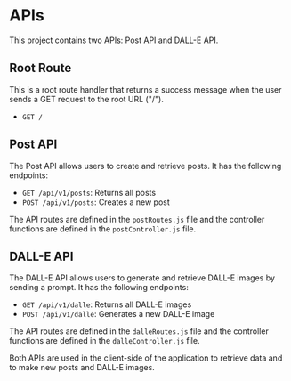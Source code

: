 # APIs

This project contains two APIs: Post API and DALL-E API.

## Root Route

This is a root route handler that returns a success message when the user sends a GET request to the root URL ("/").

- `GET /`

## Post API

The Post API allows users to create and retrieve posts. It has the following endpoints:

- `GET /api/v1/posts`: Returns all posts
- `POST /api/v1/posts`: Creates a new post

The API routes are defined in the `postRoutes.js` file and the controller functions are defined in the `postController.js` file.

## DALL-E API

The DALL-E API allows users to generate and retrieve DALL-E images by sending a prompt. It has the following endpoints:

- `GET /api/v1/dalle`: Returns all DALL-E images
- `POST /api/v1/dalle`: Generates a new DALL-E image

The API routes are defined in the `dalleRoutes.js` file and the controller functions are defined in the `dalleController.js` file.

Both APIs are used in the client-side of the application to retrieve data and to make new posts and DALL-E images.
